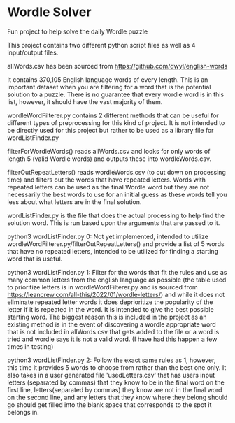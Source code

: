 # Wordle Solver
 Fun project to help solve the daily Wordle puzzle

This project contains two different python script files as well as 4 input/output files.



allWords.csv has been sourced from https://github.com/dwyl/english-words

It contains 370,105 English language words of every length. This is an important dataset when you are filtering for a word that is the potential solution to a puzzle. There is no guarantee that every wordle word is in this list, however, it should have the vast majority of them.



wordleWordFilterer.py contains 2 different methods that can be useful for different types of preprocessing for this kind of project. It is not intended to be directly used for this project but rather to be used as a library file for wordListFinder.py

filterForWordleWords() reads allWords.csv and looks for only words of length 5 (valid Wordle words) and outputs these into wordleWords.csv.

filterOutRepeatLetters() reads wordleWords.csv (to cut down on processing time) and filters out the words that have repeated letters. Words with repeated letters can be used as the final Wordle word but they are not necessarily the best words to use for an initial guess as these words tell you less about what letters are in the final solution. 



wordListFinder.py is the file that does the actual processing to help find the solution word. This is run based upon the arguments that are passed to it.

python3 wordListFinder.py 0: Not yet implemented, intended to utilize wordleWordFilterer.py/filterOutRepeatLetters() and provide a list of 5 words that have no repeated letters, intended to be utilized for finding a starting word that is useful.

python3 wordListFinder.py 1: Filter for the words that fit the rules and use as many common letters from the english language as possible (the table used to prioritize letters is in wordleWordFilterer.py and is sourced from https://leancrew.com/all-this/2022/01/wordle-letters/) and while it does not eliminate repeated letter words it does deprioritize the popularity of the letter if it is repeated in the word. It is intended to give the best possible starting word. The biggest reason this is included in the project as an existing method is in the event of discovering a wordle appropriate word that is not included in allWords.csv that gets added to the file or a word is tried and wordle says it is not a valid word. (I have had this happen a few times in testing)

python3 wordListFinder.py 2: Follow the exact same rules as 1, however, this time it provides 5 words to choose from rather than the best one only. It also takes in a user generated file 'usedLetters.csv' that has users input letters (separated by commas) that they know to be in the final word on the first line, letters(separated by commas) they know are not in the final word on the second line, and any letters that they know where they belong should go should get filled into the blank space that corresponds to the spot it belongs in.